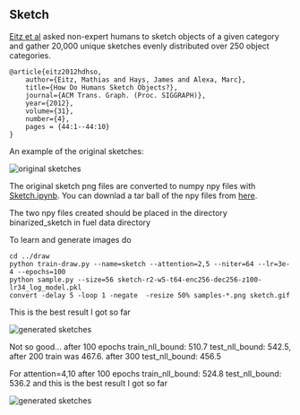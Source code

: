 
Sketch
------

[Eitz et al](http://cybertron.cg.tu-berlin.de/eitz/projects/classifysketch/) asked non-expert humans to sketch objects of a given category and gather 20,000 unique sketches evenly distributed over 250 object categories.

    @article{eitz2012hdhso,
        author={Eitz, Mathias and Hays, James and Alexa, Marc},
        title={How Do Humans Sketch Objects?},
        journal={ACM Trans. Graph. (Proc. SIGGRAPH)},
        year={2012},
        volume={31},
        number={4},
        pages = {44:1--44:10}
    }

An example of the original sketches:

![original sketches](http://cybertron.cg.tu-berlin.de/eitz/projects/classifysketch/teaser_siggraph.jpg)

The original sketch png files are converted to numpy npy files with 
[Sketch.ipynb](http://nbviewer.ipython.org/github/udibr/draw/blob/master/datasets/Sketch.ipynb).
You can downlad a tar ball of the npy files from [here](https://s3.amazonaws.com/udidraw/binarized_sketch.tgz).

The two npy files created should be placed in the directory binarized_sketch in fuel data directory

To learn and generate images do

    cd ../draw
    python train-draw.py --name=sketch --attention=2,5 --niter=64 --lr=3e-4 --epochs=100
    python sample.py --size=56 sketch-r2-w5-t64-enc256-dec256-z100-lr34_log_model.pkl
    convert -delay 5 -loop 1 -negate  -resize 50% samples-*.png sketch.gif
    
This is the best result I got so far

 ![generated sketches](https://s3.amazonaws.com/udidraw/sketch-r2-w5-t64-enc256-dec256-z100-lr34.gif)

Not so good... after 100 epochs train_nll_bound: 510.7 test_nll_bound: 542.5, after 200 train was 467.6. after 300 test_nll_bound: 456.5

For attention=4,10 after 100 epochs train_nll_bound: 524.8 test_nll_bound: 536.2
and this is the best result I got so far

 ![generated sketches](https://s3.amazonaws.com/udidraw/sketch-r4-w10-t100-enc256-dec256-z100-lr34.gif)
